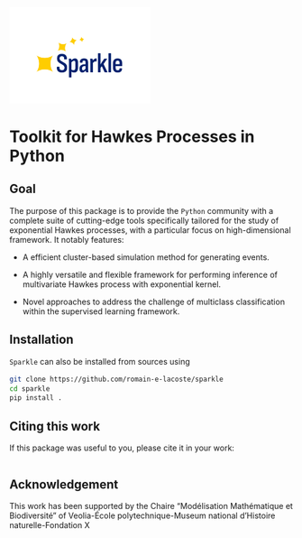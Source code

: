 
<a href="https://github.com/romain-e-lacoste/sparkle">
    <img src="doc/logos/sparkle-logo-black.svg" alt="Sparkle black logo" width=250/>
</a>


# Toolkit for Hawkes Processes in Python


## Goal

The purpose of this package is to provide the `Python` community with 
a complete suite of cutting-edge tools specifically tailored for 
the study of exponential Hawkes processes, with a particular focus 
on high-dimensional framework. It notably features:

  * A efficient cluster-based simulation method for generating events.

  * A highly versatile and flexible framework for performing inference of 
    multivariate Hawkes process with exponential kernel. 

  * Novel approaches to address the challenge of multiclass 
    classification within the supervised learning framework.


## Installation

`Sparkle` can also be installed from sources using
```bash
git clone https://github.com/romain-e-lacoste/sparkle
cd sparkle
pip install .
```

## Citing this work

If this package was useful to you, please cite it in your work:

```bibtex

```

## Acknowledgement

This work has been supported by the Chaire “Modélisation Mathématique et Biodiversité”
of Veolia-École polytechnique-Museum national d’Histoire naturelle-Fondation X